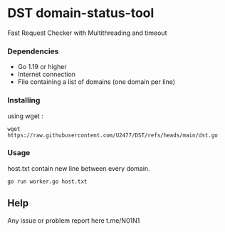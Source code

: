 # DST domain-status-tool
Fast Request Checker with Multithreading and timeout

### Dependencies
* Go 1.19 or higher
* Internet connection
* File containing a list of domains (one domain per line)

### Installing
using wget :
```
wget https://raw.githubusercontent.com/U2477/DST/refs/heads/main/dst.go
```
### Usage
host.txt contain new line between every domain.
  
```
go run worker.go host.txt
```

## Help

Any issue or problem report here
t.me/N01N1
